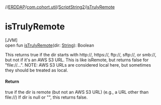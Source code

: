 //[ERDDAP](../../../index.md)/[com.cohort.util](../index.md)/[ScriptString2](index.md)/[isTrulyRemote](is-truly-remote.md)

# isTrulyRemote

[JVM]\
open fun [isTrulyRemote](is-truly-remote.md)(dir: [String](https://docs.oracle.com/en/java/javase/21/docs/api/java.base/java/lang/String.html)): Boolean

This returns true if the dir starts with http://, https://, ftp://, sftp://, or smb://, but not if it's an AWS S3 URL. This is like isRemote, but returns false for &quot;file://...&quot;. NOTE: AWS S3 URLs are considered local here, but sometimes they should be treated as local.

#### Return

true if the dir is remote (but not an AWS S3 URL) (e.g., a URL other than file://) If dir is null or &quot;&quot;, this returns false.